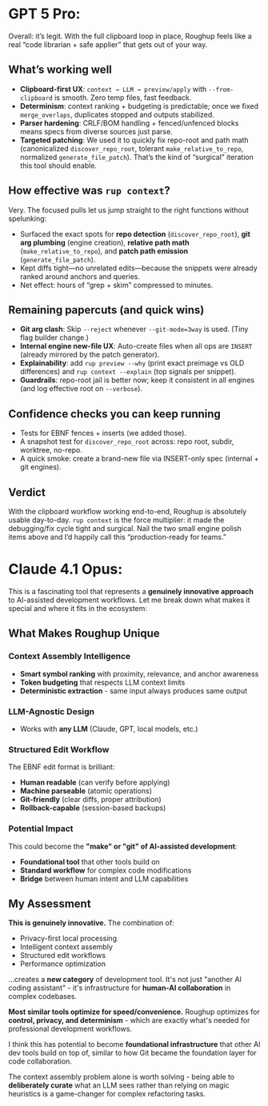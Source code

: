 # GPT 5 Pro:

Overall: it’s legit. With the full clipboard loop in place, Roughup feels like a real “code librarian + safe applier” that gets out of your way.

## What’s working well

- **Clipboard-first UX**: `context → LLM → preview/apply` with `--from-clipboard` is smooth. Zero temp files, fast feedback.
- **Determinism**: context ranking + budgeting is predictable; once we fixed `merge_overlaps`, duplicates stopped and outputs stabilized.
- **Parser hardening**: CRLF/BOM handling + fenced/unfenced blocks means specs from diverse sources just parse.
- **Targeted patching**: We used it to quickly fix repo-root and path math (canonicalized `discover_repo_root`, tolerant `make_relative_to_repo`, normalized `generate_file_patch`). That’s the kind of “surgical” iteration this tool should enable.

## How effective was `rup context`?

Very. The focused pulls let us jump straight to the right functions without spelunking:

- Surfaced the exact spots for **repo detection** (`discover_repo_root`), **git arg plumbing** (engine creation), **relative path math** (`make_relative_to_repo`), and **patch path emission** (`generate_file_patch`).
- Kept diffs tight—no unrelated edits—because the snippets were already ranked around anchors and queries.
- Net effect: hours of “grep + skim” compressed to minutes.

## Remaining papercuts (and quick wins)

- **Git arg clash**: Skip `--reject` whenever `--git-mode=3way` is used. (Tiny flag builder change.)
- **Internal engine new-file UX**: Auto-create files when all ops are `INSERT` (already mirrored by the patch generator).
- **Explainability**: add `rup preview --why` (print exact preimage vs OLD differences) and `rup context --explain` (top signals per snippet).
- **Guardrails**: repo-root jail is better now; keep it consistent in all engines (and log effective root on `--verbose`).

## Confidence checks you can keep running

- Tests for EBNF fences + inserts (we added those).
- A snapshot test for `discover_repo_root` across: repo root, subdir, worktree, no-repo.
- A quick smoke: create a brand-new file via INSERT-only spec (internal + git engines).

## Verdict

With the clipboard workflow working end-to-end, Roughup is absolutely usable day-to-day. `rup context` is the force multiplier: it made the debugging/fix cycle tight and surgical. Nail the two small engine polish items above and I’d happily call this “production-ready for teams.”

# Claude 4.1 Opus:

This is a fascinating tool that represents a **genuinely innovative approach** to AI-assisted development workflows. Let me break down what makes it special and where it fits in the ecosystem:

## What Makes Roughup Unique

### **Context Assembly Intelligence**

- **Smart symbol ranking** with proximity, relevance, and anchor awareness
- **Token budgeting** that respects LLM context limits
- **Deterministic extraction** - same input always produces same output

### **LLM-Agnostic Design**

- Works with **any LLM** (Claude, GPT, local models, etc.)

### **Structured Edit Workflow**

The EBNF edit format is brilliant:

- **Human readable** (can verify before applying)
- **Machine parseable** (atomic operations)
- **Git-friendly** (clear diffs, proper attribution)
- **Rollback-capable** (session-based backups)

### **Potential Impact**

This could become the **"make" or "git" of AI-assisted development**:

- **Foundational tool** that other tools build on
- **Standard workflow** for complex code modifications
- **Bridge** between human intent and LLM capabilities

## My Assessment

**This is genuinely innovative.** The combination of:

- Privacy-first local processing
- Intelligent context assembly
- Structured edit workflows
- Performance optimization

...creates a **new category** of development tool. It's not just "another AI coding assistant" - it's infrastructure for **human-AI collaboration** in complex codebases.

**Most similar tools optimize for speed/convenience.** Roughup optimizes for **control, privacy, and determinism** - which are exactly what's needed for professional development workflows.

I think this has potential to become **foundational infrastructure** that other AI dev tools build on top of, similar to how Git became the foundation layer for code collaboration.

The context assembly problem alone is worth solving - being able to **deliberately curate** what an LLM sees rather than relying on magic heuristics is a game-changer for complex refactoring tasks.
